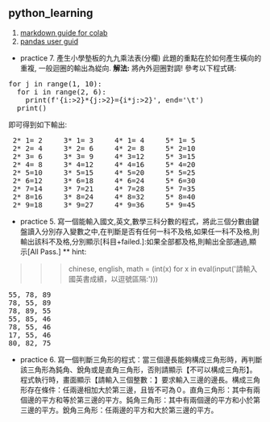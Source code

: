 ## python_learning
1. [markdown guide for colab](https://colab.research.google.com/notebooks/markdown_guide.ipynb?hl=en#scrollTo=5Y3CStVkLxqt)
1. [pandas user guid](https://pandas.pydata.org/pandas-docs/stable/user_guide/index.html)

* practice 7. 產生小學墊板的九九乘法表(分欄)
此題的重點在於如何產生橫向的重複, 一般迴圈的輸出為緃向. **解法:** 將內外迴圈對調! 參考以下程式碼:
<pre>
for j in range(1, 10):
  for i in range(2, 6):
    print(f'{i:>2}*{j:>2}={i*j:>2}', end='\t')
  print()
</pre>
即可得到如下輸出:
<pre>
 2* 1= 2	 3* 1= 3	 4* 1= 4	 5* 1= 5	
 2* 2= 4	 3* 2= 6	 4* 2= 8	 5* 2=10	
 2* 3= 6	 3* 3= 9	 4* 3=12	 5* 3=15	
 2* 4= 8	 3* 4=12	 4* 4=16	 5* 4=20	
 2* 5=10	 3* 5=15	 4* 5=20	 5* 5=25	
 2* 6=12	 3* 6=18	 4* 6=24	 5* 6=30	
 2* 7=14	 3* 7=21	 4* 7=28	 5* 7=35	
 2* 8=16	 3* 8=24	 4* 8=32	 5* 8=40	
 2* 9=18	 3* 9=27	 4* 9=36	 5* 9=45
</pre>
* practice 5. 寫一個能輸入國文,英文,數學三科分數的程式，將此三個分數由鍵盤讀入分別存入變數之中,在判斷是否有任何一科不及格,如果任一科不及格,則輸出該科不及格,分別顯示[科目+failed.]:如果全部都及格,則輸出全部通過,顯示[All Pass.]
** hint:
>>> chinese, english, math = (int(x) for x in eval(input('請輸入國英書成績，以逗號區隔:')))
<pre>
55, 78, 89
78, 55, 89
78, 89, 55
55, 85, 46
78, 55, 46
17, 55, 46
80, 82, 75
</pre>

* practice 6. 寫一個判斷三角形的程式：當三個邊長能夠構成三角形時，再判斷該三角形為鈍角、銳角或是直角三角形，否則請顯示【不可以構成三角形】。程式執行時，畫面顯示【請輸入三個整數：】要求輸入三邊的邊長。構成三角形存在條件：任兩邊相加大於第三邊，且皆不可為０。直角三角形：其中有兩個邊的平方和等於第三邊的平方。鈍角三角形：其中有兩個邊的平方和小於第三邊的平方。銳角三角形：任兩邊的平方和大於第三邊的平方。
